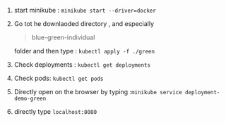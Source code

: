 1) start minikube : ``minikube start --driver=docker``

2) Go tot he downlaoded directory , and especially <blockquote>blue-green-individual</blockquote> folder and then type : ``kubectl apply -f ./green``

3) Check deployments : ``kubectl get deployments``

4) Check pods: ``kubectl get pods ``

5) Directly open on the browser by typing :``minikube service deployment-demo-green``

6) directly type ``localhost:8080 ``
